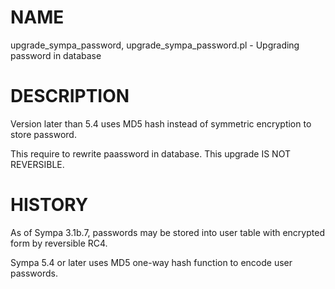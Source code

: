 # NAME

upgrade\_sympa\_password, upgrade\_sympa\_password.pl -
Upgrading password in database

# DESCRIPTION

Version later than 5.4 uses MD5 hash instead of
symmetric encryption to store password.

This require to rewrite paassword in database. This upgrade IS NOT
REVERSIBLE.

# HISTORY

As of Sympa 3.1b.7, passwords may be stored into user table with encrypted
form by reversible RC4.

Sympa 5.4 or later uses MD5 one-way hash function to encode user passwords.
